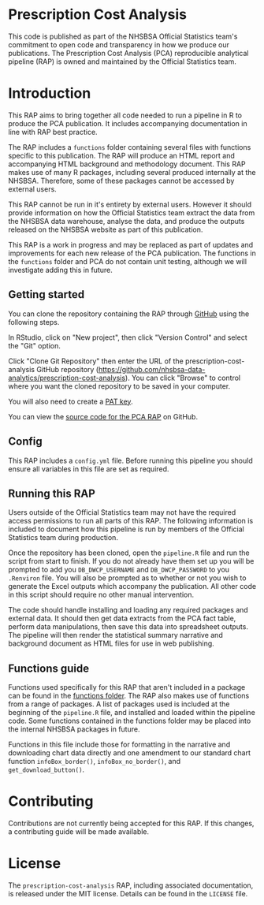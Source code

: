 # Prescription Cost Analysis

This code is published as part of the NHSBSA Official Statistics team's commitment to open code and transparency in how we produce our publications. The Prescription Cost Analysis (PCA) reproducible analytical pipeline (RAP) is owned and maintained by the Official Statistics team.

# Introduction

This RAP aims to bring together all code needed to run a pipeline in R to produce the PCA publication. It includes accompanying documentation in line with RAP best practice. 

The RAP includes a `functions` folder containing several files with functions specific to this publication. The RAP will produce an HTML report and accompanying HTML background and methodology document. This RAP makes use of many R packages, including several produced internally at the NHSBSA. Therefore, some of these packages cannot be accessed by external users. 

This RAP cannot be run in it's entirety by external users. However it should provide information on how the Official Statistics team extract the data from the NHSBSA data warehouse, analyse the data, and produce the outputs released on the NHSBSA website as part of this publication.

This RAP is a work in progress and may be replaced as part of updates and improvements for each new release of the PCA publication. The functions in the `functions` folder and PCA do not contain unit testing, although we will investigate adding this in future.

## Getting started

You can clone the repository containing the RAP through [GitHub](https://github.com/) using the following steps.

In RStudio, click on "New project", then click "Version Control" and select the "Git" option.

Click "Clone Git Repository" then enter the URL of the prescription-cost-analysis GitHub repository (https://github.com/nhsbsa-data-analytics/prescription-cost-analysis). You can click "Browse" to control where you want the cloned repository to be saved in your computer.

You will also need to create a [PAT key](https://docs.github.com/en/authentication/keeping-your-account-and-data-secure/managing-your-personal-access-tokens).

You can view the [source code for the PCA RAP](https://github.com/nhsbsa-data-analytics/prescription-cost-analysis) on GitHub.

## Config

This RAP includes a `config.yml` file. Before running this pipeline you should ensure all variables in this file are set as required.

## Running this RAP

Users outside of the Official Statistics team may not have the required access permissions to run all parts of this RAP. The following information is included to document how this pipeline is run by members of the Official Statistics team during production.

Once the repository has been cloned, open the `pipeline.R` file and run the script from start to finish. If you do not already have them set up you will be prompted to add you `DB_DWCP_USERNAME` and `DB_DWCP_PASSWORD` to you `.Renviron` file. You will also be prompted as to whether or not you wish to generate the Excel outputs which accompany the publication. All other code in this script should require no other manual intervention.

The code should handle installing and loading any required packages and external data. It should then get data extracts from the PCA fact table, perform data manipulations, then save this data into spreadsheet outputs. The pipeline will then render the statistical summary narrative and background document as HTML files for use in web publishing.

## Functions guide

Functions used specifically for this RAP that aren't included in a package can be found in the [functions folder](https://github.com/nhsbsa-data-analytics/prescription-cost-analysis/tree/main/functions). The RAP also makes use of functions from a range of packages. A list of packages used is included at the beginning of the `pipeline.R` file, and installed and loaded within the pipeline code. Some functions contained in the functions folder may be placed into the internal NHSBSA packages in future.

Functions in this file include those for formatting in the narrative and downloading chart data directly and one amendment to our standard chart function `infoBox_border()`, `infoBox_no_border()`,  and `get_download_button()`.

# Contributing

Contributions are not currently being accepted for this RAP. If this changes, a contributing guide will be made available.

# License

The `prescription-cost-analysis` RAP, including associated documentation, is released under the MIT license. Details can be found in the `LICENSE` file.
